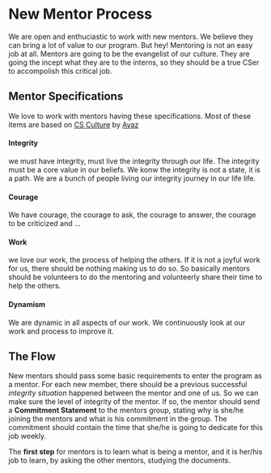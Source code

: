 
# New Mentor Process

We are open and enthuciastic to work with new mentors. We believe they can bring a lot of value to our program.
But hey! Mentoring is not an easy job at all. Mentors are going to be the evangelist of our culture. They are going the incept what they are to the interns, so they should be a true CSer to accompolish this critical job.

## Mentor Specifications
We love to work with mentors having these specifications. Most of these items are based on [CS Culture](http://isazadeh.net/ayaz/announcements/CsCulture.pdf) by [Ayaz](http://isazadeh.net/ayaz/index.htm)

#### Integrity
we must have integrity, must live the integrity through our life. The integrity must be a core value in our beliefs. We konw the integrity is not a state, it is a path. We are a bunch of people living our integrity journey in our life life.

#### Courage
We have courage, the courage to ask, the courage to answer, the courage to be criticized and ...

#### Work
we love our work, the process of helping the others. If it is not a joyful work for us, there should be nothing making us to do so. So basically mentors should be volunteers to do the mentoring and volunteerly share their time to help the others.

#### Dynamism
We are dynamic in all aspects of our work. We continuously look at our work and process to improve it.


## The Flow
New mentors should pass some basic requirements to enter the program as a mentor.
For each new member, there should be a previous successful *integrity situation* happened between the mentor and one of us. So we can make sure the level of integrity of the mentor.
If so, the mentor should send a **Commitment Statement** to the mentors group, stating why is she/he joining the mentors and what is his commitment in the group. The commitment should contain the time that she/he is going to dedicate for this job weekly.

The **first step** for mentors is to learn what is being a mentor, and it is her/his job to learn, by asking the other mentors, studying the documents.
